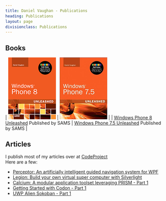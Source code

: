 ```yaml
---
title: Daniel Vaughan - Publications
heading: Publications
layout: page
divisionclass: Publications
---
```



## Books

| ![Windows Phone 8 Unleashed cover](/assets/images/WP8UnleashedSmallForBlogHomepage.png)  | ![Windows Phone 7.5 Unleashed cover](/assets/images/WP75Unleashed_195Height.png)  |
| [Windows Phone 8 Unleashed](http://www.amazon.com/gp/product/0672336898/ref=as_li_qf_sp_asin_il_tl?ie=UTF8&camp=1789&creative=9325&creativeASIN=0672336898&linkCode=as2&tag=danielvaughan-20) Published by SAMS | [Windows Phone 7.5 Unleashed](http://www.amazon.com/gp/product/0672336898/ref=as_li_qf_sp_asin_il_tl?ie=UTF8&camp=1789&creative=9325&creativeASIN=0672336898&linkCode=as2&tag=danielvaughan-20) Published by SAMS |




## Articles

I publish most of my articles over at [CodeProject](https://www.codeproject.com/Articles/DanielVaughan#Article)  
Here are a few:

* [Perceptor: An artificially intelligent guided navigation system for WPF](https://www.codeproject.com/Articles/34383/Perceptor-An-artificially-intelligent-guided-navig)
* [Legion: Build your own virtual super computer with Silverlight](https://www.codeproject.com/Articles/22433/Legion-Build-your-own-virtual-super-computer-with)
* [Calcium: A modular application toolset leveraging PRISM - Part 1](https://www.codeproject.com/Articles/36852/Calcium-A-modular-application-toolset-leveraging-P)
* [Getting Started with Codon - Part 1](https://www.codeproject.com/Articles/1179975/Getting-Started-with-Codon-Part)
* [UWP Alien Sokoban - Part 1](https://www.codeproject.com/Articles/1138427/UWP-Sokoban-Part)


